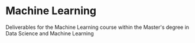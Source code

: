 # Machine Learning

Deliverables for the Machine Learning course within the Master's degree in Data Science and Machine Learning
